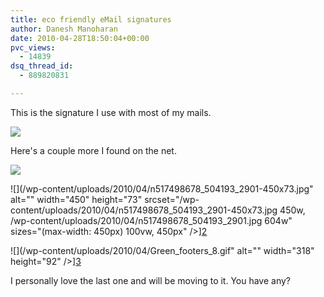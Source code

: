 ```yaml
---
title: eco friendly eMail signatures
author: Danesh Manoharan
date: 2010-04-28T18:50:04+00:00
pvc_views:
  - 14839
dsq_thread_id:
  - 889820831

---
```

This is the signature I use with most of my mails.

![](/wp-content/uploads/2010/04/eco-signature.png)

Here's a couple more I found on the net.

![](/wp-content/uploads/2010/04/green-email-signature-cmyk-2.png)

![](/wp-content/uploads/2010/04/n517498678_504193_2901-450x73.jpg" alt="" width="450" height="73" srcset="/wp-content/uploads/2010/04/n517498678_504193_2901-450x73.jpg 450w, /wp-content/uploads/2010/04/n517498678_504193_2901.jpg 604w" sizes="(max-width: 450px) 100vw, 450px" />][2]

![](/wp-content/uploads/2010/04/Green_footers_8.gif" alt="" width="318" height="92" />][3]

I personally love the last one and will be moving to it. You have any?

 [1]: http://norococo.blogspot.com/2009/08/green-email-signature-redesigned.html
 [2]: http://blog.scs.sk.ca/greenemailsignatureinitiative/
 [3]: http://www.olivealumni.com/s/1121/indexRtnav.aspx?sid=1121&gid=1&pgid=308